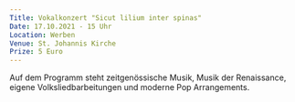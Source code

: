 ```yaml
---
Title: Vokalkonzert "Sicut lilium inter spinas"
Date: 17.10.2021 - 15 Uhr
Location: Werben
Venue: St. Johannis Kirche
Prize: 5 Euro
---
```


Auf dem Programm steht zeitgenössische Musik, Musik der Renaissance, eigene Volksliedbarbeitungen und moderne Pop Arrangements.
